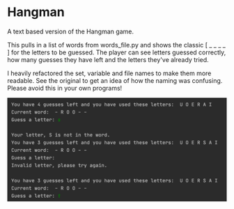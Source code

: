 # Hangman

A text based version of the Hangman game.

This pulls in a list of words from words_file.py and shows the classic [ _ _ _ _ ] for the letters to be guessed.
The player can see letters guessed correctly, how many guesses they have left and the letters they've already tried.

I heavily refactored the set, variable and file names to make them more readable. See the original to get an idea of how the naming was confusing. 
Please avoid this in your own programs!

![Hangman](https://github.com/MarkCBJSS/python-stuff/blob/master/miniprojects/hangman/hangman.png)